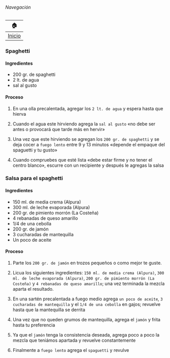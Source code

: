 ###### Navegación
| 🏠 |
| - |
| [Inicio](./README.md) |

### Spaghetti

#### Ingredientes

- 200 gr. de spaghetti
- 2 lt. de agua
- sal al gusto

#### Proceso

1. En una olla precalentada, agregar los ```2 lt. de agua``` y espera hasta que hierva

2. Cuando el agua este hirviendo agrega la ``sal al gusto`` «no debe ser antes o provocará que tarde más en hervir»

3. Una vez que este hirviendo se agregan los ```200 gr. de spaghetti``` y se deja cocer a ```fuego lento``` entre 9 y 13 minutos «depende el empaque del spaguetti y tu gusto»

4. Cuando compruebes que esté lista «debe estar firme y no tener el centro blanco», escurre con un recipiente y después le agregas la salsa

### Salsa para el spaghetti

#### Ingredientes

- 150 ml. de media crema (Alpura)
- 300 ml. de leche evaporada (Alpura)
- 200 gr. de pimiento morrón (La Costeña)
- 4 rebanadas de queso amarillo
- 1/4 de una cebolla
- 200 gr. de jamón
- 3 cucharadas de mantequilla
- Un poco de aceite

#### Proceso

1. Parte los ```200 gr. de jamón``` en trozos pequeños o como mejor te guste.

2. Licua los siguientes ingredientes: ```150 ml. de media crema (Alpura)```, ```300 ml. de leche evaporada (Alpura)```, ```200 gr. de pimiento morrón (La Costeña)``` y ```4 rebanadas de queso amarillo```; una vez terminada la mezcla aparta el resultado.

3. En una sartén precalentada a fuego medio agrega ```un poco de aceite```, ```3 cucharadas de mantequilla``` y el ```1/4 de una cebolla``` en gajos; revuelve hasta que la mantequilla se derrita

4. Una vez que no queden grumos de mantequilla, agrega el ```jamón``` y frita hasta tu preferencia

5. Ya que el ```jamón``` tenga la consistencia deseada, agrega poco a poco la mezcla que teniámos apartada y revuelve constantemente

6. Finalmente a ```fuego lento``` agrega el ```spaguetti``` y revulve